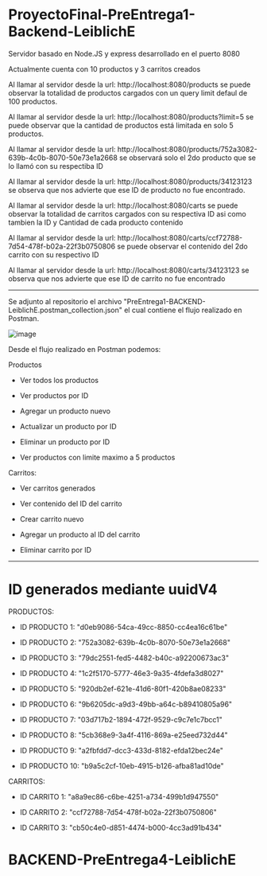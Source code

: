 # ProyectoFinal-PreEntrega1-Backend-LeiblichE

Servidor basado en Node.JS y express desarrollado en el puerto 8080

Actualmente cuenta con 10 productos y 3 carritos creados

Al llamar al servidor desde la url: http://localhost:8080/products se puede observar la totalidad de productos cargados con un query limit defaul de 100 productos.

Al llamar al servidor desde la url: http://localhost:8080/products?limit=5 se puede observar que la cantidad de productos está limitada en solo 5 productos.

Al llamar al servidor desde la url: http://localhost:8080/products/752a3082-639b-4c0b-8070-50e73e1a2668 se observará solo el 2do producto que se lo llamó con su respectiba ID

Al llamar al servidor desde la url: http://localhost:8080/products/34123123 se observa que nos advierte que ese ID de producto no fue encontrado.

Al llamar al servidor desde la url: http://localhost:8080/carts se puede observar la totalidad de carritos cargados con su respectiva ID asi como tambien la ID y Cantidad de cada producto contenido

Al llamar al servidor desde la url: http://localhost:8080/carts/ccf72788-7d54-478f-b02a-22f3b0750806 se puede observar el contenido del 2do carrito con su respectivo ID

Al llamar al servidor desde la url: http://localhost:8080/carts/34123123 se observa que nos advierte que ese ID de carrito no fue encontrado

------------------------------------------------------------------------------------------------------------

Se adjunto al repositorio el archivo "PreEntrega1-BACKEND-LeiblichE.postman_collection.json" el cual contiene el flujo realizado en Postman.

![image](https://github.com/EzequielLeiblich/ProyectoFinal-PreEntrega1-Backend-LeiblichE/assets/113488651/99c3d45e-7791-41eb-90d2-8d78d82d4cd2)

Desde el flujo realizado en Postman podemos:

Productos

* Ver todos los productos

* Ver productos por ID

* Agregar un producto nuevo

* Actualizar un producto por ID

* Eliminar un producto por ID

* Ver productos con limite maximo a 5 productos

Carritos:

* Ver carritos generados

* Ver contenido del ID del carrito

* Crear carrito nuevo

* Agregar un producto al ID del carrito

* Eliminar carrito por ID


--------------------------------------------------------------------------


# ID generados mediante uuidV4

PRODUCTOS:


* ID PRODUCTO 1: "d0eb9086-54ca-49cc-8850-cc4ea16c61be"

* ID PRODUCTO 2: "752a3082-639b-4c0b-8070-50e73e1a2668"

* ID PRODUCTO 3: "79dc2551-fed5-4482-b40c-a92200673ac3"

* ID PRODUCTO 4: "1c2f5170-5777-46e3-9a35-4fdefa3d8027"

* ID PRODUCTO 5: "920db2ef-621e-41d6-80f1-420b8ae08233"

* ID PRODUCTO 6: "9b6205dc-a9d3-49bb-a64c-b89410805a96"

* ID PRODUCTO 7: "03d717b2-1894-472f-9529-c9c7e1c7bcc1"

* ID PRODUCTO 8: "5cb368e9-3a4f-4116-869a-e25eed732d44"

* ID PRODUCTO 9: "a2fbfdd7-dcc3-433d-8182-efda12bec24e"

* ID PRODUCTO 10: "b9a5c2cf-10eb-4915-b126-afba81ad10de"



CARRITOS:



* ID CARRITO 1: "a8a9ec86-c6be-4251-a734-499b1d947550"

* ID CARRITO 2: "ccf72788-7d54-478f-b02a-22f3b0750806"

* ID CARRITO 3: "cb50c4e0-d851-4474-b000-4cc3ad91b434"
# BACKEND-PreEntrega4-LeiblichE
